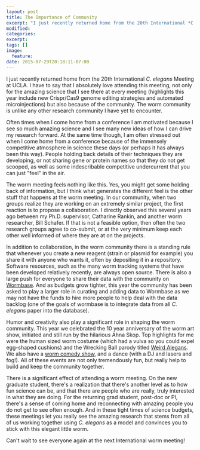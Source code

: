 ```yaml
---
layout: post
title: The Importance of Community
excerpt: "I just recently returned home from the 20th International *C. elegans* Meeting at UCLA."
modified: 
categories: 
excerpt:
tags: []
image:
  feature:
date: 2015-07-29T20:18:11-07:00
---
```


I just recently returned home from the 20th International *C. elegans* Meeting at
UCLA. I have to say that I absolutely love attending this meeting, not only for the 
amazing science that I see there at every meeting (highlights this year include new 
Crispr/Cas9 genome editing strategies and automated microinjections) but also because of 
the community. The worm community is unlike any other research community I have yet to 
encounter. 


Often times when I come home from a conference I am motivated because I see so 
much amazing science and I see many new ideas of how I can drive my research forward. At 
the same time though, I am often stressed out when I come home from a conference because
of the immensely competitive atmosphere in science these days (or perhaps it has always 
been this way). People holding back details of their techniques they are developing, or
not sharing gene or protein names so that they do not get scooped, as well as some 
indescribable competitive undercurrent that you can just "feel" in the air.


The worm meeting feels nothing like this. Yes, you might get some holding back of 
information, but I think what generates the different feel is the other stuff that happens
at the worm meeting. In our community, when two groups realize they are working on an 
extremely similar project, the first reaction is to propose a collaboration. I directly 
observed this several years ago between my Ph.D. supervisor, Catharine Rankin, and 
another worm researcher, Bill Schafer. If that is not a feasible option, then often the 
two research groups agree to co-submit, or at the very minimum keep each other well 
informed of where they are at on the projects. 


In addition to collaboration, in the worm community there is a standing rule that 
whenever you create a new reagent (strain or plasmid for example) you share it with anyone
who wants it, often by depositing it in a repository. Software resources, such as the many
worm tracking systems that have been developed relatively recently, are always open 
source. There is also a large push for everyone to share their data with the community on 
[Wormbase](http://www.wormbase.org). And as budgets grow tighter, this year
the community has been asked to play a larger role in curating and adding data to Wormbase
as we may not have the funds to hire more people to help deal with the data backlog (one
of the goals of wormbase is to integrate data from all *C. elegans* paper into the 
database).


Humor and creativity also play a significant role in shaping the worm community. This 
year we celebrated the 10 year anniversary of the worm art show, initiated and still run 
by the hilarious Ahna Skop. Top highlights for me were the human sized worm costume (which 
had a vulva so you could expel egg-shaped cushions) and the Wrecking Ball parody titled
[Weird Alegans](https://www.youtube.com/watch?v=3yYahjxTuqU&feature=youtu.be).
We also have a [worm comedy show](https://www.youtube.com/watch?v=lpVI4FZzU6M), 
and a dance (with a DJ and lasers and fog!). All of these events are not only tremendously
fun, but really help to build and keep the community together.


There is a significant effect of attending a worm meeting. On the new graduate student,
there's a realization that there's another level as to how fun science can be, and that 
there are people who are really, truly interested in what they are doing. For the 
returning grad student, post-doc or PI, there's a sense of coming home and reconnecting 
with amazing people you do not get to see often enough. And in these tight times of 
science budgets, these meetings let you really see the amazing research that stems from 
all of us working together using *C. elegans* as a model and convinces you to stick 
with this elegant little worm.  


Can't wait to see everyone again at the next International worm meeting!